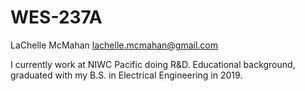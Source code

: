 # WES-237A

LaChelle McMahan
lachelle.mcmahan@gmail.com

I currently work at NIWC Pacific doing R&D. Educational background, graduated with my B.S. in Electrical Engineering in 2019. 

